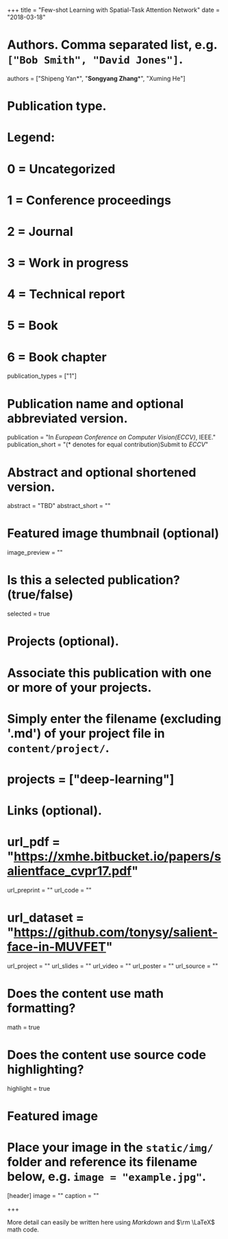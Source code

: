 +++
title = "Few-shot Learning with Spatial-Task Attention Network"
date = "2018-03-18"

# Authors. Comma separated list, e.g. `["Bob Smith", "David Jones"]`.
authors = ["Shipeng Yan*", "**Songyang Zhang***", "Xuming He"]

# Publication type.
# Legend:
# 0 = Uncategorized
# 1 = Conference proceedings
# 2 = Journal
# 3 = Work in progress
# 4 = Technical report
# 5 = Book
# 6 = Book chapter
publication_types = ["1"]

# Publication name and optional abbreviated version.
publication = "In *European Conference on Computer Vision(ECCV)*, IEEE."
publication_short = "(* denotes for equal contribution)Submit to *ECCV*"

# Abstract and optional shortened version.
abstract = "TBD"
abstract_short = ""

# Featured image thumbnail (optional)
image_preview = ""

# Is this a selected publication? (true/false)
selected = true

# Projects (optional).
#   Associate this publication with one or more of your projects.
#   Simply enter the filename (excluding '.md') of your project file in `content/project/`.
# projects = ["deep-learning"]

# Links (optional).
# url_pdf = "https://xmhe.bitbucket.io/papers/salientface_cvpr17.pdf"
url_preprint = ""
url_code = ""
# url_dataset = "https://github.com/tonysy/salient-face-in-MUVFET"
url_project = ""
url_slides = ""
url_video = ""
url_poster = ""
url_source = ""

# Does the content use math formatting?
math = true

# Does the content use source code highlighting?
highlight = true

# Featured image
# Place your image in the `static/img/` folder and reference its filename below, e.g. `image = "example.jpg"`.
[header]
image = ""
caption = ""

+++

More detail can easily be written here using *Markdown* and $\rm \LaTeX$ math code.